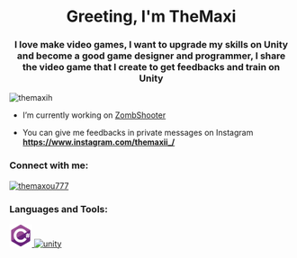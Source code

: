 <h1 align="center">Greeting, I'm TheMaxi</h1>
<h3 align="center">I love make video games, I want to upgrade my skills on Unity and become a good game designer and programmer, I share the video game that I create to get feedbacks and train on Unity</h3>

<p align="left"> <img src="https://komarev.com/ghpvc/?username=themaxih&label=Profile%20views&color=0e75b6&style=flat" alt="themaxih" /> </p>

- I’m currently working on [ZombShooter](https://github.com/themaxih/ZombShooter)

- You can give me feedbacks in private messages on Instagram **https://www.instagram.com/themaxii_/**

<h3 align="left">Connect with me:</h3>
<p align="left">
<a href="https://twitter.com/themaxou777" target="blank"><img align="center" src="https://raw.githubusercontent.com/rahuldkjain/github-profile-readme-generator/master/src/images/icons/Social/twitter.svg" alt="themaxou777" height="30" width="40" /></a>

<h3 align="left">Languages and Tools:</h3>
<p align="left"> <a href="https://www.w3schools.com/cs/" target="_blank" rel="noreferrer"> <img src="https://raw.githubusercontent.com/devicons/devicon/master/icons/csharp/csharp-original.svg" alt="csharp" width="40" height="40"/> </a> <a href="https://unity.com/" target="_blank" rel="noreferrer"> <img src="https://www.vectorlogo.zone/logos/unity3d/unity3d-icon.svg" alt="unity" width="40" height="40"/> </a> </p>
